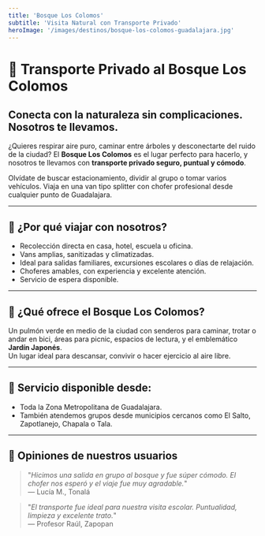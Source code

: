 ```yaml
---
title: 'Bosque Los Colomos'
subtitle: 'Visita Natural con Transporte Privado'
heroImage: '/images/destinos/bosque-los-colomos-guadalajara.jpg'
---
```


<!-- Relájate en el Bosque Los Colomos, uno de los pulmones verdes de Guadalajara. Recorre senderos, visita el jardín japonés o simplemente respira aire puro en este oasis urbano.

Te llevamos con servicio de transporte privado a Los Colomos: puntual, cómodo y accesible. Ideal para familias, deportistas y amantes de la naturaleza. -->

# 🌳 Transporte Privado al Bosque Los Colomos

## Conecta con la naturaleza sin complicaciones. Nosotros te llevamos.

¿Quieres respirar aire puro, caminar entre árboles y desconectarte del ruido de la ciudad? El **Bosque Los Colomos** es el lugar perfecto para hacerlo, y nosotros te llevamos con **transporte privado seguro, puntual y cómodo**.

Olvídate de buscar estacionamiento, dividir al grupo o tomar varios vehículos. Viaja en una van tipo splitter con chofer profesional desde cualquier punto de Guadalajara.

---

## 🚐 ¿Por qué viajar con nosotros?

- Recolección directa en casa, hotel, escuela u oficina.  
- Vans amplias, sanitizadas y climatizadas.  
- Ideal para salidas familiares, excursiones escolares o días de relajación.  
- Choferes amables, con experiencia y excelente atención.  
- Servicio de espera disponible.

---

## 🍃 ¿Qué ofrece el Bosque Los Colomos?

Un pulmón verde en medio de la ciudad con senderos para caminar, trotar o andar en bici, áreas para picnic, espacios de lectura, y el emblemático **Jardín Japonés**.  
Un lugar ideal para descansar, convivir o hacer ejercicio al aire libre.

---

## 📍 Servicio disponible desde:

- Toda la Zona Metropolitana de Guadalajara.  
- También atendemos grupos desde municipios cercanos como El Salto, Zapotlanejo, Chapala o Tala.

---

## 💬 Opiniones de nuestros usuarios

> "_Hicimos una salida en grupo al bosque y fue súper cómodo. El chofer nos esperó y el viaje fue muy agradable._"  
> — Lucía M., Tonalá

> "_El transporte fue ideal para nuestra visita escolar. Puntualidad, limpieza y excelente trato._"  
> — Profesor Raúl, Zapopan
